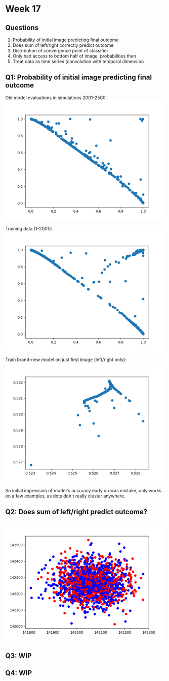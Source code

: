 # Week 17

## Questions

1. Probability of initial image predicting final outcome
2. Does sum of left/right correctly predict outcome
3. Distribution of convergence point of classifier
4. Only had access to bottom half of image, probabilities then
5. Treat data as time series (convolution with temporal dimension

## Q1: Probability of initial image predicting final outcome

Old model evaluations in simulations 2001-2500:
![](../figs/cnn-scatter-fo.png)

Training data (1-2001):
![](../figs/cnn-all-scatter-1-2001.png)

Train brand-new model on just first image (left/right only):
![](../figs/first-only-scatter-2001-2500.png)

So initial impression of model's accuracy early on was mistake, only works on
a few examples, as dots don't really cluster anywhere.

## Q2: Does sum of left/right predict outcome?

![](../figs/first-lr-distribution.png)

## Q3: WIP

## Q4: WIP